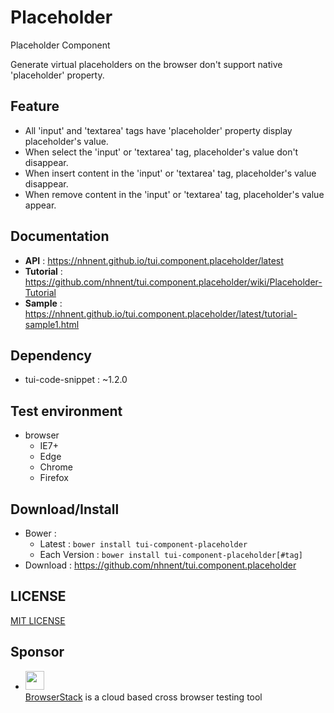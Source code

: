 Placeholder
===============
Placeholder Component<br>

Generate virtual placeholders on the browser don't support native 'placeholder' property.

## Feature
* All 'input' and 'textarea' tags have 'placeholder' property display placeholder's value.
* When select the 'input' or 'textarea' tag, placeholder's value don't disappear.
* When insert content in the 'input' or 'textarea' tag, placeholder's value disappear.
* When remove content in the 'input' or 'textarea' tag, placeholder's value appear.

## Documentation
* **API** : https://nhnent.github.io/tui.component.placeholder/latest
* **Tutorial** : https://github.com/nhnent/tui.component.placeholder/wiki/Placeholder-Tutorial
* **Sample** : https://nhnent.github.io/tui.component.placeholder/latest/tutorial-sample1.html

## Dependency
* tui-code-snippet : ~1.2.0

## Test environment
* browser
    * IE7+
    * Edge
    * Chrome
    * Firefox

## Download/Install
* Bower :
   * Latest : `bower install tui-component-placeholder`
   * Each Version : `bower install tui-component-placeholder[#tag]`
* Download : https://github.com/nhnent/tui.component.placeholder

## LICENSE
[MIT LICENSE](LICENSE)

## Sponsor
* <img src="https://cloud.githubusercontent.com/assets/12269563/12287774/8cf4d2c0-ba12-11e5-9fa8-0a9c452cca05.png" height="30"><br>
 [BrowserStack](https://www.browserstack.com/) is a cloud based cross browser testing tool
